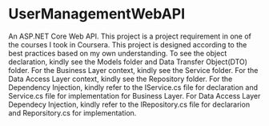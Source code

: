 # UserManagementWebAPI
An ASP.NET Core Web API. This project is a project requirement in one of the courses I took in Coursera. This project is designed according to the best practices based on my own understanding.
To see the object declaration, kindly see the Models folder and Data Transfer Object(DTO) folder. For the Business Layer context, kindly see the Service folder. 
For the Data Access Layer context, kindly see the Repository folder. 
For the Dependency Injection, kindly refer to the IService.cs file for declaration and Service.cs file for implementation for Business Layer. 
For Data Access Layer Dependecy Injection, kindly refer to the IRepository.cs file for declararion and Reporsitory.cs for implementation. 
